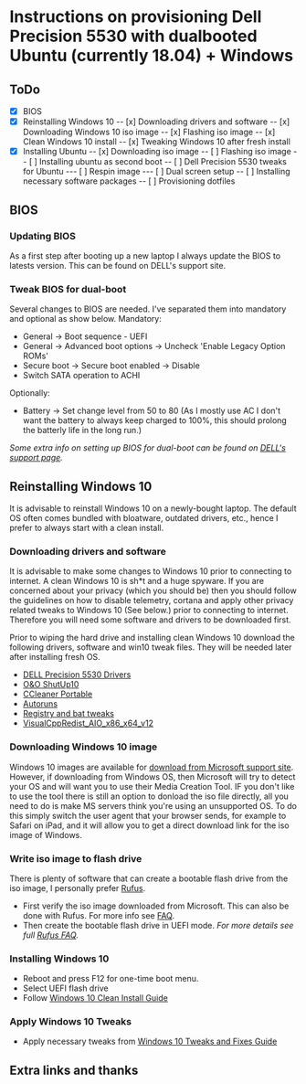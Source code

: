# Instructions on provisioning Dell Precision 5530 with dualbooted Ubuntu (currently 18.04) + Windows

## ToDo
- [x] BIOS
- [x] Reinstalling Windows 10
-- [x] Downloading drivers and software
-- [x] Downloading Windows 10 iso image
-- [x] Flashing iso image
-- [x] Clean Windows 10 install
-- [x] Tweaking Windows 10 after fresh install
- [x] Installing Ubuntu 
-- [x] Downloading iso image
-- [ ] Flashing iso image
-- [ ] Installing ubuntu as second boot
-- [ ] Dell Precision 5530 tweaks for Ubuntu
--- [ ] Respin image
--- [ ] Dual screen setup
-- [ ] Installing necessary software packages
-- [ ] Provisioning dotfiles

## BIOS
### Updating BIOS
As a first step after booting up a new laptop I always update the BIOS to latests version.
This can be found on DELL's support site.

### Tweak BIOS for dual-boot
Several changes to BIOS are needed. I've separated them into mandatory and optional as show below.
Mandatory:
* General -> Boot sequence - UEFI
* General -> Advanced boot options -> Uncheck 'Enable Legacy Option ROMs'
* Secure boot -> Secure boot enabled -> Disable
* Switch SATA operation to ACHI

Optionally:
* Battery -> Set change level from 50 to 80 (As I mostly use AC I don't want the battery to always keep charged to 100%, this should prolong the batterly life in the long run.)

*Some extra info on setting up BIOS for dual-boot can be found on [DELL's support page](https://www.dell.com/support/article/no/no/nodhs1/sln301754/how-to-install-ubuntu-and-windows-8-or-10-as-a-dual-boot-on-your-dell-pc?lang=en#BIOS).*

## Reinstalling Windows 10
It is advisable to reinstall Windows 10 on a newly-bought laptop. 
The default OS often comes bundled with bloatware, outdated drivers, etc., 
hence I prefer to always start with a clean install.

### Downloading drivers and software
It is advisable to make some changes to Windows 10 prior to connecting to internet.
A clean Windows 10 is sh\*t and a huge spyware. 
If you are concerned about your privacy (which you should be) then you should follow the guidelines
on how to disable telemetry, cortana and apply other privacy related tweaks to Windows 10 (See below.) prior to
connecting to internet. Therefore you will need some software and drivers to be downloaded first.

Prior to wiping the hard drive and installing clean Windows 10 download the following drivers, software and win10 tweak files.
They will be needed later after installing fresh OS.
- [DELL Precision 5530 Drivers](https://www.dell.com/support/home/en/us/nodhs1/product-support/product/precision-15-5530-laptop/drivers)
- [O&O ShutUp10](https://www.oo-software.com/en/shutup10)
- [CCleaner Portable](http://www.majorgeeks.com/files/details/ccleaner_portable.html)
- [Autoruns](https://docs.microsoft.com/en-us/sysinternals/downloads/autoruns)
- [Registry and bat tweaks](./win10_reg_tweaks)
- [VisualCppRedist_AIO_x86_x64_v12](https://drive.google.com/file/d/17oIRuawR3Plb3O9JPjhoFKGGDZ5iCrs5)

### Downloading Windows 10 image
Windows 10 images are available for [download from Microsoft support site](https://www.microsoft.com/en-us/software-download/windows10ISO). 
However, if downloading from Windows OS, then Microsoft will try to detect your OS 
and will want you to use their Media Creation Tool. 
IF you don't like to use the tool there is still an option to donload the iso file directly,
all you need to do is make MS servers think you're using an unsupported OS. 
To do this simply switch the user agent that your browser sends, for example to Safari on iPad,
and it will allow you to get a direct download link for the iso image of Windows.

### Write iso image to flash drive
There is plenty of software that can create a bootable flash drive from the iso image, I personally prefer [Rufus](https://rufus.ie/).
- First verify the iso image downloaded from Microsoft. This can also be done with Rufus. For more info see [FAQ](https://github.com/pbatard/rufus/wiki/FAQ#How_can_I_validate_that_a_Windows_ISO_is_a_genuine_retail_version).
- Then create the bootable flash drive in UEFI mode.
*For more details see full [Rufus FAQ](https://github.com/pbatard/rufus/wiki/FAQ).*

### Installing Windows 10
- Reboot and press F12 for one-time boot menu.
- Select UEFI flash drive 
- Follow [Windows 10 Clean Install Guide](http://forum.notebookreview.com/threads/windows-10-clean-installation-guide.781178/)

### Apply Windows 10 Tweaks
- Apply necessary tweaks from [Windows 10 Tweaks and Fixes Guide](http://forum.notebookreview.com/threads/windows-10-tweaks-and-fixes-index-post-1.779394/)


## Extra links and thanks

